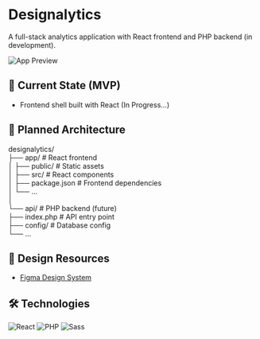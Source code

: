 # Designalytics
A full-stack analytics application with React frontend and PHP backend (in development).

![App Preview](public/preview.png) 

## 🌟 Current State (MVP)
- Frontend shell built with React (In Progress...)


## 🚀 Planned Architecture
designalytics/  
├── app/ # React frontend  
│ ├── public/ # Static assets  
│ ├── src/ # React components  
│ ├── package.json # Frontend dependencies  
│ └── ...  
│  
└── api/ # PHP backend (future)  
├── index.php # API entry point  
├── config/ # Database config  
└── ...  

## 🎨 Design Resources
- [Figma Design System](https://www.figma.com/design/Ngfs6DEFPbrUruAm0hL1I1/Interactive-CSS-Course--Community-?node-id=552-116&p=f&t=CEgrDLpM1EbxLBUY-0)

## 🛠️ Technologies
![React](https://img.shields.io/badge/React-20232A?style=flat&logo=react&logoColor=61DAFB)
![PHP](https://img.shields.io/badge/PHP-777BB4?style=flat&logo=php&logoColor=white)
![Sass](https://img.shields.io/badge/Sass-CC6699?style=flat&logo=sass&logoColor=white)
